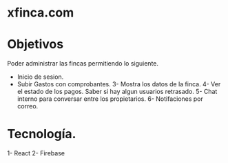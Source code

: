 # xfinca.com

# Objetivos
Poder administrar las fincas permitiendo lo siguiente.
- Inicio de sesion.
- Subir Gastos con comprobantes.
3- Mostra los datos de la finca.
4- Ver el estado de los pagos. Saber si hay algun usuarios retrasado.
5- Chat interno para conversar entre los propietarios.
6- Notifaciones por correo.

# Tecnología.
1- React
2- Firebase
